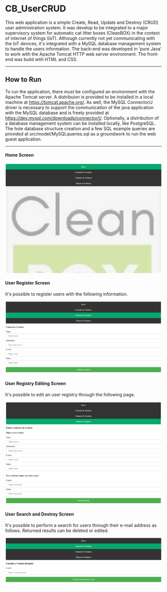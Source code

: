 CB_UserCRUD
==================

This web application is a simple Create, Read, Update and Destroy (CRUD) user administration system. It was develop to be integrated to a major supervisory system for automatic cat litter boxes (CleanBOX) in the context of internet of things (IoT). Although currently not yet communicating with the IoT devices, it's integrated with a MySQL database management system to handle the users information. The back-end was developed in 'pure Java' to work with the Apache Tomcat HTTP web server environment. The front-end was build with HTML and CSS.

---

## How to Run

To run the application, there must be configured an environment with the Apache Tomcat server. A distribuion is provided to be installed in a local machine at https://tomcat.apache.org/. As well, the MySQL Connector/J driver is necessary to support the communication of the java application with the MySQL database and is freely provided at https://dev.mysql.com/downloads/connector/j/. Optionally, a distribution of a database management system can be installed locally, like PostgreSQL. The hole database structure creation and a few SQL example queries are provided at src/model/MySQLqueries.sql as a groundwork to run the web guest application.

---
#### Home Screen

<img src="https://github.com/rodrigojost/CB_UserCRUD/blob/master/assets/index.png">

#### User Register Screen

It's possible to register users with the following information.

<img src="https://github.com/rodrigojost/CB_UserCRUD/blob/master/assets/cadUsuario.png">

#### User Registry Editing Screen

It's possible to edit an user registry through the following page.

<img src="https://github.com/rodrigojost/CB_UserCRUD/blob/master/assets/edUsuario.png">

#### User Search and Destroy Screen

It's possible to perform a search for users through their e-mail address as follows. Returned results can be deleted or edited.

<img src="https://github.com/rodrigojost/CB_UserCRUD/blob/master/assets/conUsuario.png">